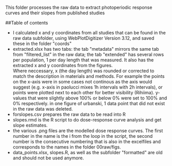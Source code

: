This folder processes the raw data to extract photoperiodic response curves and their slopes from published studies  

##Table of contents  
* I calculated x and y coordinates from all studies that can be found in the raw data subfolder, using WebPlotDigitizer Version 3.12, and saved these in the folder "coords"    
* extracted.xlsx has two tabs: the tab "metadata" mirrors the same tab from "filtered_list" in the raw data; the tab "extended" has several rows per population, 1 per day length that was measured. It also has the extracted x and y coordinates from the figures.  
Where neccessary, x (the day length) was rounded or corrected to match the description in materials and methods. For example the points on the x-axis were in some cases not continous as the axis would suggest (e.g. x-axis in paolucci mixes 1h intervals with 2h intervals), or points were plotted next to each other for better visibility (Rihiima).  y-values that were slightly above 100% or below 0% were set to 100% and 0% respectively. in one figure of urbanski, 1 data point that did not exist in the raw data was deleted.
* forslopes.csv prepares the raw data to be read into R  
* slopes.rmd is the R script to do dose-response curve analysis and get slope estimates.
* the various .png files are the modelled dose response curves. The first number in the name is the i from the loop in the script, the second number is the consecutive numbering that is also in the excelfiles and corresponds to the names in the folder 00raw/figs.
* data_points.xlsx, slopes.R, as well as the subfolder "formatted" are old and should not be used anymore.
